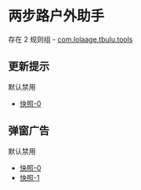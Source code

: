 # 两步路户外助手

存在 2 规则组 - [com.lolaage.tbulu.tools](/src/apps/com.lolaage.tbulu.tools.ts)

## 更新提示

默认禁用

- [快照-0](https://i.gkd.li/i/12882550)

## 弹窗广告

默认禁用

- [快照-0](https://i.gkd.li/i/13627861)
- [快照-1](https://i.gkd.li/i/13650732)
